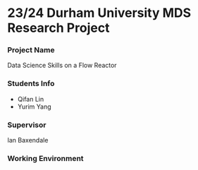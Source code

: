 
# 23/24 Durham University MDS Research Project
  
### Project Name
Data Science Skills on a Flow Reactor

### Students Info
* Qifan Lin
* Yurim Yang

### Supervisor  
Ian Baxendale

### Working Environment

